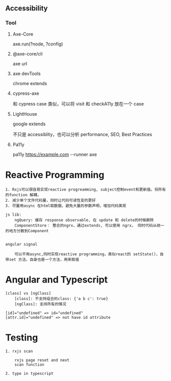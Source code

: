 ## Accessibility

### Tool

1. Axe-Core

    axe.run(?node, ?config)

2. @axe-core/cli

    axe url

3. axe devTools

    chrome extends

4. cypress-axe

    和 cypress case 类似，可以将 visit 和 checkA11y 放在一个 case

5. LightHouse

    google extends

    不只是 accessiblity，也可以分析 performance, SEO, Best Practices

6. Pa11y

    pa11y https://example.com --runner axe

# Reactive Programming

    1. Rxjs可以很容易实现reactive progreamming, subject控制event和更新值。将所有的function 解耦，
    2. 减少单个文件代码量，同时让代码可读性变的更好
    3. 尽量用async 在html取数据，避免大量的参数声明，增加代码美观

    js lib:
        ngQuery: 缓存 response observable, 在 update 和 delete的时候删除
        ComponentStore： 整合的ngrx，通过extends, 可以使用 ngrx， 同时代码从统一的地方分散到Component


    angular signal

        可以不用async,同时实现reactive programming，类似react的 setState()，自带set 方法，自身也是一个方法，用来取值

# Angular and Typescript

    [class] vs [ngClass]
        [class]: 不支持组合的class: {'a b c': true}
        [ngClass]: 支持所有的情况

    [id]="undefined" => id="undefined"
    [attr.id]="undefined" => not have id attribute

# Testing

    1. rxjs scan

        rxjs page reset and next
        scan function

    2. type in typescript
